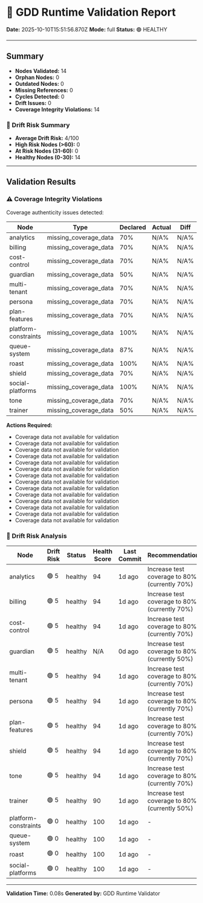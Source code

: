 # 🧩 GDD Runtime Validation Report

**Date:** 2025-10-10T15:51:56.870Z
**Mode:** full
**Status:** 🟢 HEALTHY

---

## Summary

- **Nodes Validated:** 14
- **Orphan Nodes:** 0
- **Outdated Nodes:** 0
- **Missing References:** 0
- **Cycles Detected:** 0
- **Drift Issues:** 0
- **Coverage Integrity Violations:** 14

### 🔮 Drift Risk Summary

- **Average Drift Risk:** 4/100
- **High Risk Nodes (>60):** 0
- **At Risk Nodes (31-60):** 0
- **Healthy Nodes (0-30):** 14

---

## Validation Results

### ⚠️ Coverage Integrity Violations

Coverage authenticity issues detected:

| Node | Type | Declared | Actual | Diff | Severity |
|------|------|----------|--------|------|----------|
| analytics | missing_coverage_data | 70% | N/A% | N/A% | warning |
| billing | missing_coverage_data | 70% | N/A% | N/A% | warning |
| cost-control | missing_coverage_data | 70% | N/A% | N/A% | warning |
| guardian | missing_coverage_data | 50% | N/A% | N/A% | warning |
| multi-tenant | missing_coverage_data | 70% | N/A% | N/A% | warning |
| persona | missing_coverage_data | 70% | N/A% | N/A% | warning |
| plan-features | missing_coverage_data | 70% | N/A% | N/A% | warning |
| platform-constraints | missing_coverage_data | 100% | N/A% | N/A% | warning |
| queue-system | missing_coverage_data | 87% | N/A% | N/A% | warning |
| roast | missing_coverage_data | 100% | N/A% | N/A% | warning |
| shield | missing_coverage_data | 70% | N/A% | N/A% | warning |
| social-platforms | missing_coverage_data | 100% | N/A% | N/A% | warning |
| tone | missing_coverage_data | 70% | N/A% | N/A% | warning |
| trainer | missing_coverage_data | 50% | N/A% | N/A% | warning |

**Actions Required:**
- Coverage data not available for validation
- Coverage data not available for validation
- Coverage data not available for validation
- Coverage data not available for validation
- Coverage data not available for validation
- Coverage data not available for validation
- Coverage data not available for validation
- Coverage data not available for validation
- Coverage data not available for validation
- Coverage data not available for validation
- Coverage data not available for validation
- Coverage data not available for validation
- Coverage data not available for validation
- Coverage data not available for validation

### 🔮 Drift Risk Analysis

| Node | Drift Risk | Status | Health Score | Last Commit | Recommendations |
|------|------------|--------|--------------|-------------|-----------------|
| analytics | 🟢 5 | healthy | 94 | 1d ago | Increase test coverage to 80%+ (currently 70%) |
| billing | 🟢 5 | healthy | 94 | 1d ago | Increase test coverage to 80%+ (currently 70%) |
| cost-control | 🟢 5 | healthy | 94 | 1d ago | Increase test coverage to 80%+ (currently 70%) |
| guardian | 🟢 5 | healthy | N/A | 0d ago | Increase test coverage to 80%+ (currently 50%) |
| multi-tenant | 🟢 5 | healthy | 94 | 1d ago | Increase test coverage to 80%+ (currently 70%) |
| persona | 🟢 5 | healthy | 94 | 1d ago | Increase test coverage to 80%+ (currently 70%) |
| plan-features | 🟢 5 | healthy | 94 | 1d ago | Increase test coverage to 80%+ (currently 70%) |
| shield | 🟢 5 | healthy | 94 | 1d ago | Increase test coverage to 80%+ (currently 70%) |
| tone | 🟢 5 | healthy | 94 | 1d ago | Increase test coverage to 80%+ (currently 70%) |
| trainer | 🟢 5 | healthy | 90 | 1d ago | Increase test coverage to 80%+ (currently 50%) |
| platform-constraints | 🟢 0 | healthy | 100 | 1d ago | - |
| queue-system | 🟢 0 | healthy | 100 | 1d ago | - |
| roast | 🟢 0 | healthy | 100 | 1d ago | - |
| social-platforms | 🟢 0 | healthy | 100 | 1d ago | - |

---

**Validation Time:** 0.08s
**Generated by:** GDD Runtime Validator
